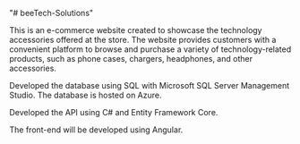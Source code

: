 "# beeTech-Solutions" 

This is an e-commerce website created to showcase the technology accessories offered at the store. The website provides customers with a convenient platform to browse and purchase a variety of technology-related products, such as phone cases, chargers, headphones, and other accessories.

Developed the database using SQL with Microsoft SQL Server Management Studio. The database is hosted on Azure.

Developed the API using C# and Entity Framework Core.

The front-end will be developed using Angular.


